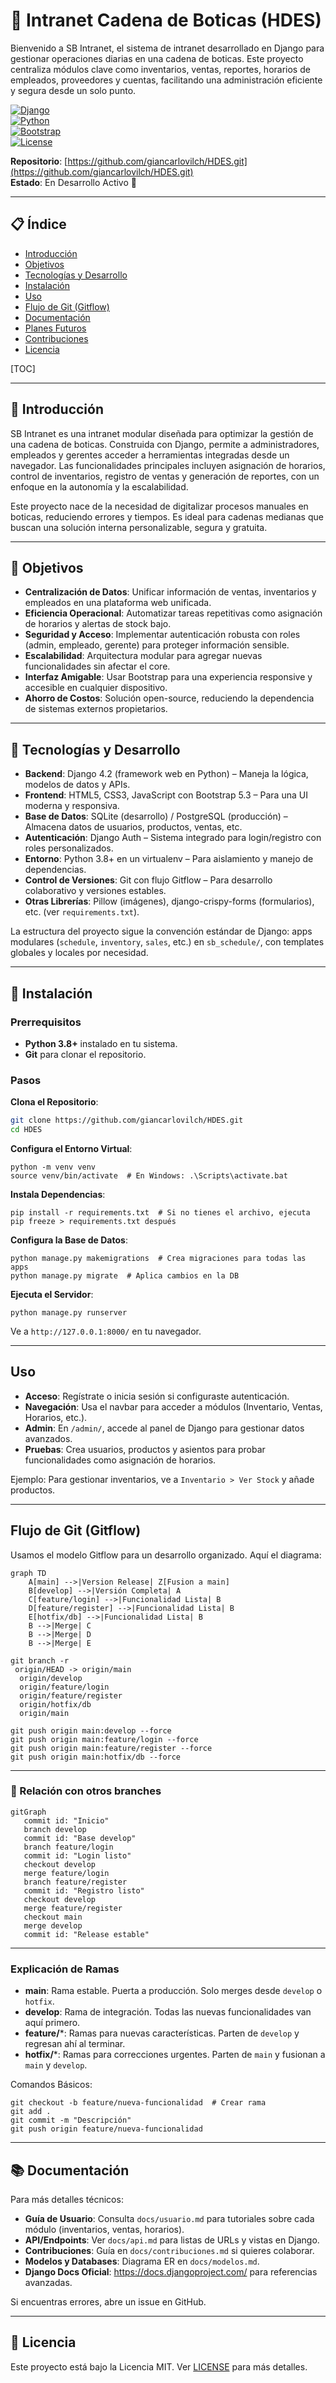 # 🏥 Intranet Cadena de Boticas (HDES)

Bienvenido a SB Intranet, el sistema de intranet desarrollado en Django para gestionar operaciones diarias en una cadena de boticas. Este proyecto centraliza módulos clave como inventarios, ventas, reportes, horarios de empleados, proveedores y cuentas, facilitando una administración eficiente y segura desde un solo punto.

[![Django](https://img.shields.io/badge/Django-4.2-green.svg)](https://www.djangoproject.com/)  
[![Python](https://img.shields.io/badge/Python-3.8+-blue.svg)](https://www.python.org/)  
[![Bootstrap](https://img.shields.io/badge/Bootstrap-5.3-purple.svg)](https://getbootstrap.com/)  
[![License](https://img.shields.io/badge/License-MIT-red.svg)](LICENSE)

**Repositorio**: [https://github.com/giancarlovilch/HDES.git](https://github.com/giancarlovilch/HDES.git)  
**Estado**: En Desarrollo Activo 🚀

---

## 📋 Índice

- [Introducción](#introducción)
- [Objetivos](#objetivos)
- [Tecnologías y Desarrollo](#tecnologías-y-desarrollo)
- [Instalación](#instalación)
- [Uso](#uso)
- [Flujo de Git (Gitflow)](#flujo-de-git-gitflow)
- [Documentación](#documentación)
- [Planes Futuros](#planes-futuros)
- [Contribuciones](#contribuciones)
- [Licencia](#licencia)

[TOC]

---

## 📖 Introducción

SB Intranet es una intranet modular diseñada para optimizar la gestión de una cadena de boticas. Construida con Django, permite a administradores, empleados y gerentes acceder a herramientas integradas desde un navegador. Las funcionalidades principales incluyen asignación de horarios, control de inventarios, registro de ventas y generación de reportes, con un enfoque en la autonomía y la escalabilidad.

Este proyecto nace de la necesidad de digitalizar procesos manuales en boticas, reduciendo errores y tiempos. Es ideal para cadenas medianas que buscan una solución interna personalizable, segura y gratuita.

---

## 🎯 Objetivos

- **Centralización de Datos**: Unificar información de ventas, inventarios y empleados en una plataforma web unificada.
- **Eficiencia Operacional**: Automatizar tareas repetitivas como asignación de horarios y alertas de stock bajo.
- **Seguridad y Acceso**: Implementar autenticación robusta con roles (admin, empleado, gerente) para proteger información sensible.
- **Escalabilidad**: Arquitectura modular para agregar nuevas funcionalidades sin afectar el core.
- **Interfaz Amigable**: Usar Bootstrap para una experiencia responsive y accesible en cualquier dispositivo.
- **Ahorro de Costos**: Solución open-source, reduciendo la dependencia de sistemas externos propietarios.

---

## 🔧 Tecnologías y Desarrollo

- **Backend**: Django 4.2 (framework web en Python) – Maneja la lógica, modelos de datos y APIs.
- **Frontend**: HTML5, CSS3, JavaScript con Bootstrap 5.3 – Para una UI moderna y responsiva.
- **Base de Datos**: SQLite (desarrollo) / PostgreSQL (producción) – Almacena datos de usuarios, productos, ventas, etc.
- **Autenticación**: Django Auth – Sistema integrado para login/registro con roles personalizados.
- **Entorno**: Python 3.8+ en un virtualenv – Para aislamiento y manejo de dependencias.
- **Control de Versiones**: Git con flujo Gitflow – Para desarrollo colaborativo y versiones estables.
- **Otras Librerías**: Pillow (imágenes), django-crispy-forms (formularios), etc. (ver `requirements.txt`).

La estructura del proyecto sigue la convención estándar de Django: apps modulares (`schedule`, `inventory`, `sales`, etc.) en `sb_schedule/`, con templates globales y locales por necesidad.

---

## 🚀 Instalación

### Prerrequisitos
- **Python 3.8+** instalado en tu sistema.
- **Git** para clonar el repositorio.

### Pasos

**Clona el Repositorio**:

```bash
git clone https://github.com/giancarlovilch/HDES.git
cd HDES
```

**Configura el Entorno Virtual**:

```
python -m venv venv
source venv/bin/activate  # En Windows: .\Scripts\activate.bat
```

**Instala Dependencias**:

```
pip install -r requirements.txt  # Si no tienes el archivo, ejecuta pip freeze > requirements.txt después
```

**Configura la Base de Datos**:

```
python manage.py makemigrations  # Crea migraciones para todas las apps
python manage.py migrate  # Aplica cambios en la DB
```

**Ejecuta el Servidor**:

```
python manage.py runserver
```

Ve a `http://127.0.0.1:8000/` en tu navegador.

------

## Uso

- **Acceso**: Regístrate o inicia sesión si configuraste autenticación.
- **Navegación**: Usa el navbar para acceder a módulos (Inventario, Ventas, Horarios, etc.).
- **Admin**: En `/admin/`, accede al panel de Django para gestionar datos avanzados.
- **Pruebas**: Crea usuarios, productos y asientos para probar funcionalidades como asignación de horarios.

Ejemplo: Para gestionar inventarios, ve a `Inventario > Ver Stock` y añade productos.

------

## Flujo de Git (Gitflow)

Usamos el modelo Gitflow para un desarrollo organizado. Aquí el diagrama:

```mermaid
graph TD
    A[main] -->|Version Release| Z[Fusion a main]
    B[develop] -->|Versión Completa| A
    C[feature/login] -->|Funcionalidad Lista| B
    D[feature/register] -->|Funcionalidad Lista| B
    E[hotfix/db] -->|Funcionalidad Lista| B    
    B -->|Merge| C
    B -->|Merge| D
    B -->|Merge| E   
```

```
git branch -r
 origin/HEAD -> origin/main
  origin/develop
  origin/feature/login
  origin/feature/register
  origin/hotfix/db
  origin/main
 
git push origin main:develop --force
git push origin main:feature/login --force
git push origin main:feature/register --force
git push origin main:hotfix/db --force
```

------

### 🧩 Relación con otros branches

```mermaid
gitGraph
   commit id: "Inicio"
   branch develop
   commit id: "Base develop"
   branch feature/login
   commit id: "Login listo"
   checkout develop
   merge feature/login
   branch feature/register
   commit id: "Registro listo"
   checkout develop
   merge feature/register
   checkout main
   merge develop
   commit id: "Release estable"
```

------

### Explicación de Ramas

- **main**: Rama estable. Puerta a producción. Solo merges desde `develop` o `hotfix`.
- **develop**: Rama de integración. Todas las nuevas funcionalidades van aquí primero.
- **feature/***: Ramas para nuevas características. Parten de `develop` y regresan ahí al terminar.
- **hotfix/***: Ramas para correcciones urgentes. Parten de `main` y fusionan a `main` y `develop`.

Comandos Básicos:

```
git checkout -b feature/nueva-funcionalidad  # Crear rama
git add .
git commit -m "Descripción"
git push origin feature/nueva-funcionalidad
```

------

## 📚 Documentación

Para más detalles técnicos:

- **Guía de Usuario**: Consulta `docs/usuario.md` para tutoriales sobre cada módulo (inventarios, ventas, horarios).
- **API/Endpoints**: Ver `docs/api.md` para listas de URLs y vistas en Django.
- **Contribuciones**: Guía en `docs/contribuciones.md` si quieres colaborar.
- **Modelos y Databases**: Diagrama ER en `docs/modelos.md`.
- **Django Docs Oficial**: https://docs.djangoproject.com/ para referencias avanzadas.

Si encuentras errores, abre un issue en GitHub.

------

## 📄 Licencia

Este proyecto está bajo la Licencia MIT. Ver [LICENSE](https://openrouter.ai/LICENSE) para más detalles.
